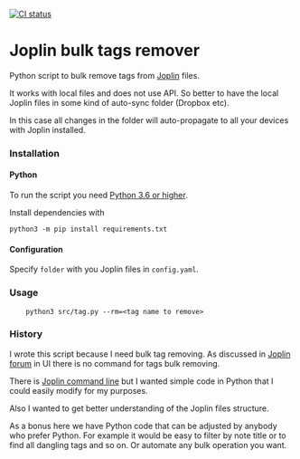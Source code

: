 [![CI status](https://github.com/andgineer/joplin-bulker/workflows/Python%20application/badge.svg)](https://github.com/andgineer/joplin-bulker/actions)
# Joplin bulk tags remover

Python script to bulk remove tags from [Joplin](https://joplinapp.org) files.

It works with local files and does not use API.
So better to have the local Joplin files in some kind of auto-sync folder (Dropbox etc).

In this case all changes in the folder will auto-propagate to all your devices 
with Joplin installed.
    
### Installation

#### Python

To run the script you need [Python 3.6 or higher](https://www.python.org/getit/).

Install dependencies with

    python3 -m pip install requirements.txt

#### Configuration 

Specify `folder` with you Joplin files in `config.yaml`. 
    
### Usage

        python3 src/tag.py --rm=<tag name to remove> 
    
### History

I wrote this script because I need bulk tag removing.
As discussed in [Joplin forum](https://discourse.joplinapp.org/t/add-or-remove-tags-for-multiple-notes/4368/6)
in UI there is no command for tags bulk removing.

There is [Joplin command line](https://joplinapp.org/terminal/) but I wanted simple
code in Python that I could easily modify for my purposes. 

Also I wanted to get better understanding of the Joplin files structure.

As a bonus here we have Python code that can be
adjusted by anybody who prefer Python.
For example it would be easy to filter by note title or to find all
dangling tags and so on.
Or automate any bulk operation you want.



        
